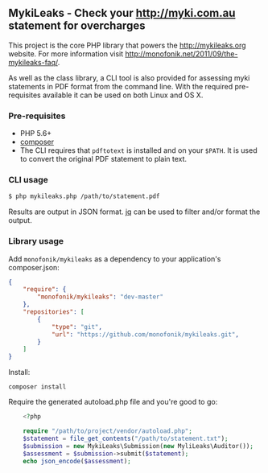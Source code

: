 ## MykiLeaks - Check your http://myki.com.au statement for overcharges

This project is the core PHP library that powers the http://mykileaks.org website. For more
information visit http://monofonik.net/2011/09/the-mykileaks-faq/.

As well as the class library, a CLI tool is also provided for assessing myki statements in PDF
format from the command line. With the required pre-requisites available it can be used on both
Linux and OS X.


### Pre-requisites

- PHP 5.6+
- [composer](https://getcomposer.org/)
- The CLI requires that `pdftotext` is installed and on your `$PATH`. It is used to convert the 
  original PDF statement to plain text.


### CLI usage

```bash
$ php mykileaks.php /path/to/statement.pdf
```

Results are output in JSON format. [jq](http://stedolan.github.io/jq/) can be used to filter and/or
format the output.


### Library usage

Add `monofonik/mykileaks` as a dependency to your application's composer.json:

```json
{
    "require": {
        "monofonik/mykileaks": "dev-master"
    },
    "repositories": [
        {
            "type": "git",
            "url": "https://github.com/monofonik/mykileaks.git",
        }
    ]
}
```


Install:

    composer install


Require the generated autoload.php file and you're good to go:

```php
    <?php 

    require "/path/to/project/vendor/autoload.php";
    $statement = file_get_contents("/path/to/statement.txt");
    $submission = new MykiLeaks\Submission(new MyliLeaks\Auditor());
    $assessment = $submission->submit($statement);
    echo json_encode($assessment);

```
